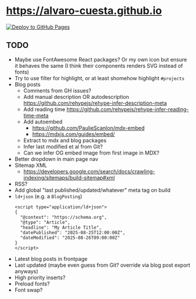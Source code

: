 # https://alvaro-cuesta.github.io

[![Deploy to GitHub Pages](https://github.com/alvaro-cuesta/alvaro-cuesta.github.io/actions/workflows/deploy.yml/badge.svg)](https://github.com/alvaro-cuesta/alvaro-cuesta.github.io/actions/workflows/deploy.yml)

## TODO

- Maybe use FontAwesome React packages? Or my own icon but ensure it behaves the same (I think their
  components renders SVG instead of fonts)
- Try to use filter for highlight, or at least shomehow highlight `#projects`
- Blog posts
  - Comments from GH issues?
  - Add manual description OR autodescription https://github.com/rehypejs/rehype-infer-description-meta
  - Add reading time https://github.com/rehypejs/rehype-infer-reading-time-meta
  - Add autoembed
    - https://github.com/PaulieScanlon/mdx-embed
    - https://mdxjs.com/guides/embed/
  - Extract to mdx and blog packages
  - Infer last modified et al from Git?
  - Can we infer OG embed image from first image in MDX?
- Better dropdown in main page nav
- Sitemap XML
  - https://developers.google.com/search/docs/crawling-indexing/sitemaps/build-sitemap#xml
- RSS?
- Add global "last published/updated/whatever" meta tag on build
- `ld+json` (e.g. a `BlogPosting`)
  ```
  <script type="application/ld+json">
  {
    "@context": "https://schema.org",
    "@type": "Article",
    "headline": "My Article Title",
    "datePublished": "2025-08-25T12:00:00Z",
    "dateModified": "2025-08-26T09:00:00Z"
  }
  </script>
  ```
- Latest blog posts in frontpage
- Last updated (maybe even guess from Git? override via blog post export anyways)
- High priority inserts?
- Preload fonts?
- Font swap?
